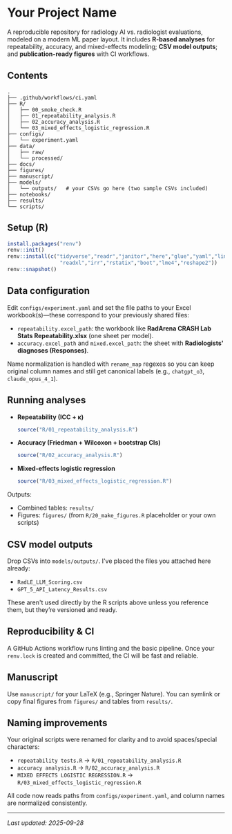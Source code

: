 # Your Project Name

A reproducible repository for radiology AI vs. radiologist evaluations, modeled on a modern ML paper layout.
It includes **R-based analyses** for repeatability, accuracy, and mixed-effects modeling; **CSV model outputs**;
and **publication-ready figures** with CI workflows.

## Contents

```
.
├── .github/workflows/ci.yaml
├── R/
│   ├── 00_smoke_check.R
│   ├── 01_repeatability_analysis.R
│   ├── 02_accuracy_analysis.R
│   └── 03_mixed_effects_logistic_regression.R
├── configs/
│   └── experiment.yaml
├── data/
│   ├── raw/
│   └── processed/
├── docs/
├── figures/
├── manuscript/
├── models/
│   └── outputs/   # your CSVs go here (two sample CSVs included)
├── notebooks/
├── results/
└── scripts/
```

## Setup (R)

```r
install.packages("renv")
renv::init()
renv::install(c("tidyverse","readr","janitor","here","glue","yaml","lintr","rmarkdown","knitr",
                 "readxl","irr","rstatix","boot","lme4","reshape2"))
renv::snapshot()
```

## Data configuration

Edit `configs/experiment.yaml` and set the file paths to your Excel workbook(s)—these correspond to
your previously shared files:

- `repeatability.excel_path`: the workbook like **RadArena CRASH Lab Stats Repeatability.xlsx** (one sheet per model).
- `accuracy.excel_path` and `mixed.excel_path`: the sheet with **Radiologists' diagnoses (Responses)**.

Name normalization is handled with `rename_map` regexes so you can keep original column names and still get
canonical labels (e.g., `chatgpt_o3`, `claude_opus_4_1`).

## Running analyses

- **Repeatability (ICC + κ)**  
  ```r
  source("R/01_repeatability_analysis.R")
  ```

- **Accuracy (Friedman + Wilcoxon + bootstrap CIs)**  
  ```r
  source("R/02_accuracy_analysis.R")
  ```

- **Mixed-effects logistic regression**  
  ```r
  source("R/03_mixed_effects_logistic_regression.R")
  ```

Outputs:
- Combined tables: `results/`
- Figures: `figures/` (from `R/20_make_figures.R` placeholder or your own scripts)

## CSV model outputs

Drop CSVs into `models/outputs/`. I've placed the files you attached here already:
- `RadLE_LLM_Scoring.csv`
- `GPT_5_API_Latency_Results.csv`

These aren't used directly by the R scripts above unless you reference them, but they’re versioned and ready.

## Reproducibility & CI

A GitHub Actions workflow runs linting and the basic pipeline. Once your `renv.lock` is created and committed, the CI will be fast and reliable.

## Manuscript

Use `manuscript/` for your LaTeX (e.g., Springer Nature). You can symlink or copy final figures from `figures/` and tables from `results/`.

## Naming improvements

Your original scripts were renamed for clarity and to avoid spaces/special characters:
- `repeatability tests.R` → `R/01_repeatability_analysis.R`
- `accuracy analysis.R` → `R/02_accuracy_analysis.R`
- `MIXED EFFECTS LOGISTIC REGRESSION.R` → `R/03_mixed_effects_logistic_regression.R`

All code now reads paths from `configs/experiment.yaml`, and column names are normalized consistently.

---

*Last updated: 2025-09-28*